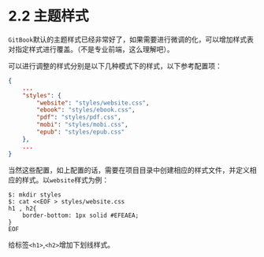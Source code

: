 # 2.2 主题样式

`GitBook`默认的主题样式已经非常好了，如果需要进行微调的化，可以增加样式表对指定样式进行覆盖。（不是专业前端，这么理解吧）。

可以进行调整的样式分别是以下几种模式下的样式，以下参考配置项：

````json
{
    ...
    "styles": {
        "website": "styles/website.css",
        "ebook": "styles/ebook.css",
        "pdf": "styles/pdf.css",
        "mobi": "styles/mobi.css",
        "epub": "styles/epub.css"
    },
    ...
}
````
当然这些配置，如上配置的话，需要在项目目录中创建相应的样式文件，并定义相应的样式。以`website`样式为例：

````
$: mkdir styles
$: cat <<EOF > styles/website.css
h1 , h2{
    border-bottom: 1px solid #EFEAEA;
}
EOF
````
给标签`<h1>`,`<h2>`增加下划线样式。